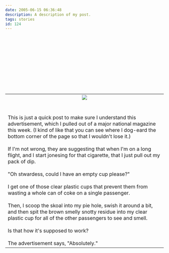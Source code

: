 ```yaml
---
date: 2005-06-15 06:36:48
description: A description of my post.
tags: stories
id: 124
---
```

<table ALIGN="center" BORDER=0 CELLSPACING=0 CELLPADDING=0 WIDTH="90%"><br />
<br />
<skinny :nohome><tr ALIGN="center"><br />
	<td align="center"><a href="http://trysmokeless.com" target="_blank"><img src="/img/SkoalAd.jpg"/></a> </td><br />
	<br />
</tr><br />
<tr ALIGN="left"></tr></skinny><br />
	<td><br /><br />This is just a quick post to make sure I understand this advertisement, which I pulled out of a major national magazine this week.  (I kind of like that you can see where I dog-eard the bottom corner of the page so that I wouldn't lose it.)<br /><br />If I'm not wrong, they are suggesting that when I'm on a long flight, and I start jonesing for that cigarette, that I just pull out my pack of dip.<br /><br />"Oh stwardess, could I have an empty cup please?"<br /><br />I get one of those clear plastic cups that prevent them from wasting a whole can of coke on a single passenger.<br /><br />Then, I scoop the skoal into my pie hole, swish it around a bit, and then spit the brown smelly snotty residue into my clear plastic cup for all of the other passengers to see and smell.<br /><br />Is that how it's supposed to work?<br /><br />The advertisement says, "Absolutely."</td><br />
	<br />
<br />
</table><br />

